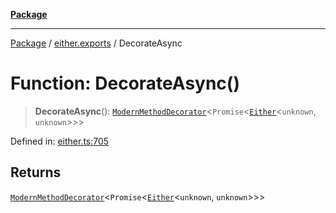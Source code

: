 [**Package**](../../README.md)

***

[Package](../../modules.md) / [either.exports](../README.md) / DecorateAsync

# Function: DecorateAsync()

> **DecorateAsync**(): [`ModernMethodDecorator`](../-internal-/type-aliases/ModernMethodDecorator.md)\<`Promise`\<[`Either`](../type-aliases/Either.md)\<`unknown`, `unknown`\>\>\>

Defined in: [either.ts:705](https://github.com/AlexXanderGrib/monads-io/blob/d65e47796764202dffd7314b61c2ea9cedbb26e8/src/either.ts#L705)

## Returns

[`ModernMethodDecorator`](../-internal-/type-aliases/ModernMethodDecorator.md)\<`Promise`\<[`Either`](../type-aliases/Either.md)\<`unknown`, `unknown`\>\>\>
